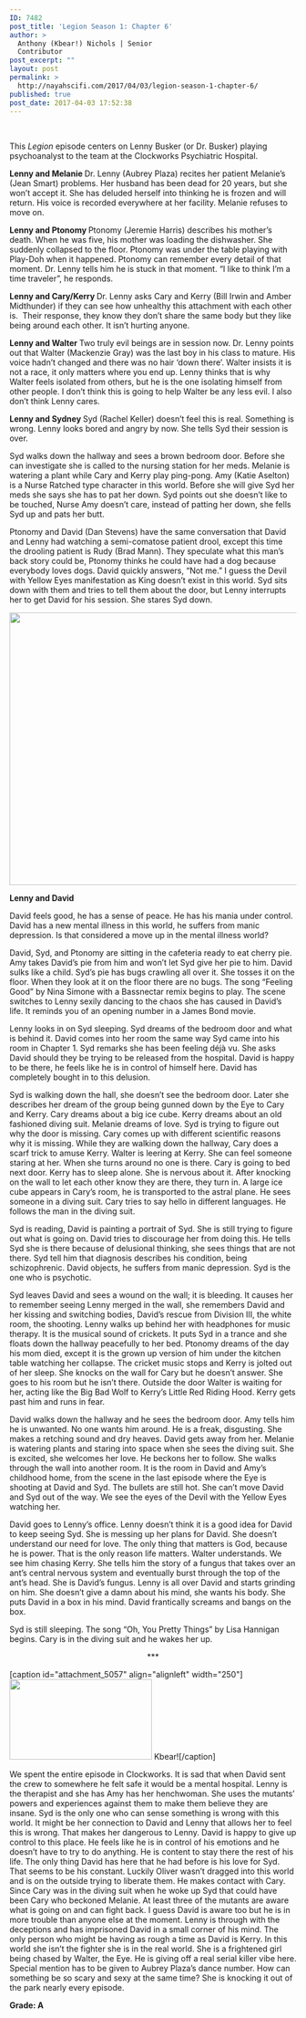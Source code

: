 ```yaml
---
ID: 7482
post_title: 'Legion Season 1: Chapter 6'
author: >
  Anthony (Kbear!) Nichols | Senior
  Contributor
post_excerpt: ""
layout: post
permalink: >
  http://nayahscifi.com/2017/04/03/legion-season-1-chapter-6/
published: true
post_date: 2017-04-03 17:52:38
---
```

&nbsp;

This <em>Legion</em> episode centers on Lenny Busker (or Dr. Busker) playing psychoanalyst to the team at the Clockworks Psychiatric Hospital.

<strong>Lenny and Melanie
</strong>Dr. Lenny (Aubrey Plaza) recites her patient Melanie’s (Jean Smart) problems. Her husband has been dead for 20 years, but she won’t accept it. She has deluded herself into thinking he is frozen and will return. His voice is recorded everywhere at her facility. Melanie refuses to move on.

<strong>Lenny and Ptonomy
</strong>Ptonomy (Jeremie Harris) describes his mother’s death. When he was five, his mother was loading the dishwasher. She suddenly collapsed to the floor. Ptonomy was under the table playing with Play-Doh when it happened. Ptonomy can remember every detail of that moment. Dr. Lenny tells him he is stuck in that moment. “I like to think I’m a time traveler”, he responds.

<strong>Lenny and Cary/Kerry
</strong>Dr. Lenny asks Cary and Kerry (Bill Irwin and Amber Midthunder) if they can see how unhealthy this attachment with each other is.  Their response, they know they don’t share the same body but they like being around each other. It isn’t hurting anyone.

<strong>Lenny and Walter
</strong>Two truly evil beings are in session now. Dr. Lenny points out that Walter (Mackenzie Gray) was the last boy in his class to mature. His voice hadn’t changed and there was no hair ‘down there’. Walter insists it is not a race, it only matters where you end up. Lenny thinks that is why Walter feels isolated from others, but he is the one isolating himself from other people. I don’t think this is going to help Walter be any less evil. I also don’t think Lenny cares.

<strong>Lenny and Sydney
</strong>Syd (Rachel Keller) doesn’t feel this is real. Something is wrong. Lenny looks bored and angry by now. She tells Syd their session is over.

Syd walks down the hallway and sees a brown bedroom door. Before she can investigate she is called to the nursing station for her meds. Melanie is watering a plant while Cary and Kerry play ping-pong. Amy (Katie Aselton) is a Nurse Ratched type character in this world. Before she will give Syd her meds she says she has to pat her down. Syd points out she doesn’t like to be touched, Nurse Amy doesn’t care, instead of patting her down, she fells Syd up and pats her butt.

Ptonomy and David (Dan Stevens) have the same conversation that David and Lenny had watching a semi-comatose patient drool, except this time the drooling patient is Rudy (Brad Mann). They speculate what this man’s back story could be, Ptonomy thinks he could have had a dog because everybody loves dogs. David quickly answers, “Not me.” I guess the Devil with Yellow Eyes manifestation as King doesn’t exist in this world. Syd sits down with them and tries to tell them about the door, but Lenny interrupts her to get David for his session. She stares Syd down.

<img class="aligncenter wp-image-7484 size-medium" src="http://nayahscifi.com/wp-content/uploads/2017/04/Legion_lenny_davie_ch6-768x478.jpg" alt="" width="768" height="478" />

<strong>Lenny and David </strong>

David feels good, he has a sense of peace. He has his mania under control. David has a new mental illness in this world, he suffers from manic depression. Is that considered a move up in the mental illness world?

David, Syd, and Ptonomy are sitting in the cafeteria ready to eat cherry pie. Amy takes David’s pie from him and won’t let Syd give her pie to him. David sulks like a child. Syd’s pie has bugs crawling all over it. She tosses it on the floor. When they look at it on the floor there are no bugs. The song “Feeling Good” by Nina Simone with a Bassnectar remix begins to play. The scene switches to Lenny sexily dancing to the chaos she has caused in David’s life. It reminds you of an opening number in a James Bond movie.

Lenny looks in on Syd sleeping. Syd dreams of the bedroom door and what is behind it. David comes into her room the same way Syd came into his room in Chapter 1. Syd remarks she has been feeling déjà vu. She asks David should they be trying to be released from the hospital. David is happy to be there, he feels like he is in control of himself here. David has completely bought in to this delusion.

Syd is walking down the hall, she doesn’t see the bedroom door. Later she describes her dream of the group being gunned down by the Eye to Cary and Kerry. Cary dreams about a big ice cube. Kerry dreams about an old fashioned diving suit. Melanie dreams of love. Syd is trying to figure out why the door is missing. Cary comes up with different scientific reasons why it is missing. While they are walking down the hallway, Cary does a scarf trick to amuse Kerry. Walter is leering at Kerry. She can feel someone staring at her. When she turns around no one is there. Cary is going to bed next door. Kerry has to sleep alone. She is nervous about it. After knocking on the wall to let each other know they are there, they turn in. A large ice cube appears in Cary’s room, he is transported to the astral plane. He sees someone in a diving suit. Cary tries to say hello in different languages. He follows the man in the diving suit.

Syd is reading, David is painting a portrait of Syd. She is still trying to figure out what is going on. David tries to discourage her from doing this. He tells Syd she is there because of delusional thinking, she sees things that are not there. Syd tell him that diagnosis describes his condition, being schizophrenic. David objects, he suffers from manic depression. Syd is the one who is psychotic.

Syd leaves David and sees a wound on the wall; it is bleeding. It causes her to remember seeing Lenny merged in the wall, she remembers David and her kissing and switching bodies, David’s rescue from Division III, the white room, the shooting. Lenny walks up behind her with headphones for music therapy. It is the musical sound of crickets. It puts Syd in a trance and she floats down the hallway peacefully to her bed. Ptonomy dreams of the day his mom died, except it is the grown up version of him under the kitchen table watching her collapse. The cricket music stops and Kerry is jolted out of her sleep. She knocks on the wall for Cary but he doesn’t answer. She goes to his room but he isn’t there. Outside the door Walter is waiting for her, acting like the Big Bad Wolf to Kerry’s Little Red Riding Hood. Kerry gets past him and runs in fear.

David walks down the hallway and he sees the bedroom door. Amy tells him he is unwanted. No one wants him around. He is a freak, disgusting. She makes a retching sound and dry heaves. David gets away from her. Melanie is watering plants and staring into space when she sees the diving suit. She is excited, she welcomes her love. He beckons her to follow. She walks through the wall into another room. It is the room in David and Amy’s childhood home, from the scene in the last episode where the Eye is shooting at David and Syd. The bullets are still hot. She can’t move David and Syd out of the way. We see the eyes of the Devil with the Yellow Eyes watching her.

David goes to Lenny’s office. Lenny doesn’t think it is a good idea for David to keep seeing Syd. She is messing up her plans for David. She doesn’t understand our need for love. The only thing that matters is God, because he is power. That is the only reason life matters. Walter understands. We see him chasing Kerry. She tells him the story of a fungus that takes over an ant’s central nervous system and eventually burst through the top of the ant’s head. She is David’s fungus. Lenny is all over David and starts grinding on him. She doesn’t give a damn about his mind, she wants his body. She puts David in a box in his mind. David frantically screams and bangs on the box.

Syd is still sleeping. The song “Oh, You Pretty Things” by Lisa Hannigan begins. Cary is in the diving suit and he wakes her up.
<p style="text-align: center;">***</p>


[caption id="attachment_5057" align="alignleft" width="250"]<img class="wp-image-5057 size-thumbnail" src="http://nayahscifi.com/wp-content/uploads/2017/01/KBear-250x141.png" alt="" width="250" height="141" /> Kbear![/caption]

We spent the entire episode in Clockworks. It is sad that when David sent the crew to somewhere he felt safe it would be a mental hospital. Lenny is the therapist and she has Amy has her henchwoman. She uses the mutants’ powers and experiences against them to make them believe they are insane. Syd is the only one who can sense something is wrong with this world. It might be her connection to David and Lenny that allows her to feel this is wrong. That makes her dangerous to Lenny. David is happy to give up control to this place. He feels like he is in control of his emotions and he doesn’t have to try to do anything. He is content to stay there the rest of his life. The only thing David has here that he had before is his love for Syd. That seems to be his constant. Luckily Oliver wasn’t dragged into this world and is on the outside trying to liberate them. He makes contact with Cary. Since Cary was in the diving suit when he woke up Syd that could have been Cary who beckoned Melanie. At least three of the mutants are aware what is going on and can fight back. I guess David is aware too but he is in more trouble than anyone else at the moment. Lenny is through with the deceptions and has imprisoned David in a small corner of his mind. The only person who might be having as rough a time as David is Kerry. In this world she isn’t the fighter she is in the real world. She is a frightened girl being chased by Walter, the Eye. He is giving off a real serial killer vibe here. Special mention has to be given to Aubrey Plaza’s dance number. How can something be so scary and sexy at the same time? She is knocking it out of the park nearly every episode.

<strong>Grade: A</strong>

&nbsp;

&nbsp;

&nbsp;